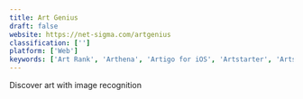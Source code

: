 ```yaml
---
title: Art Genius
draft: false 
website: https://net-sigma.com/artgenius
classification: ['']
platform: ['Web']
keywords: ['Art Rank', 'Arthena', 'Artigo for iOS', 'Artstarter', 'Artsy', 'Avant Arte', 'Cole', 'Gif Cube', 'Google Art Palette', 'Magnus', 'Masterworks', 'Noiseless', 'Patent Wall Art', 'Pixelmator', 'Pops', 'Portion', 'Pure CSS Francine', 'Relativity of Time', 'Retro Patents', 'Rezella', 'Snap Art', 'SprinkleBit']
---
```

Discover art with image recognition